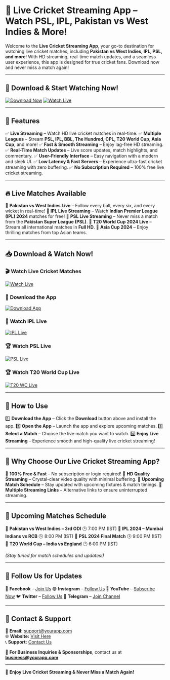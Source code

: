 # 🏏 Live Cricket Streaming App – Watch PSL, IPL, Pakistan vs West Indies & More!

Welcome to the **Live Cricket Streaming App**, your go-to destination for watching live cricket matches, including **Pakistan vs West Indies, IPL, PSL, and more**! With HD streaming, real-time match updates, and a seamless user experience, this app is designed for true cricket fans. Download now and never miss a match again!

---

## 🏏 Download & Start Watching Now!

[![Download Now](https://img.shields.io/badge/📥Download%20Now-blue?style=for-the-badge)](https://yourdownloadlink.com)
[![Watch Live](https://img.shields.io/badge/🔴Watch%20Live%20Now%20➡️-red?style=for-the-badge)](https://yourstreaminglink.com)

---

## 🚀 Features

✅ **Live Streaming** – Watch HD live cricket matches in real-time.
✅ **Multiple Leagues** – Stream **PSL, IPL, BBL, The Hundred, CPL, T20 World Cup, Asia Cup**, and more!
✅ **Fast & Smooth Streaming** – Enjoy lag-free HD streaming.
✅ **Real-Time Match Updates** – Live score updates, match highlights, and commentary.
✅ **User-Friendly Interface** – Easy navigation with a modern and sleek UI.
✅ **Low Latency & Fast Servers** – Experience ultra-fast cricket streaming with zero buffering.
✅ **No Subscription Required** – 100% free live cricket streaming.

---

## 🔥 Live Matches Available

🎯 **Pakistan vs West Indies Live** – Follow every ball, every six, and every wicket in real-time!
🎯 **IPL Live Streaming** – Watch **Indian Premier League (IPL) 2024** matches for free!
🎯 **PSL Live Streaming** – Never miss a match from the **Pakistan Super League (PSL)**.
🎯 **T20 World Cup 2024 Live** – Stream all international matches in **Full HD**.
🎯 **Asia Cup 2024** – Enjoy thrilling matches from top Asian teams.

---

## 📥 Download & Watch Now!

### 🎬 **Watch Live Cricket Matches**
[![Watch Live](https://img.shields.io/badge/🔴Watch%20Live%20Now%20➡️-red?style=for-the-badge)](https://yourstreaminglink.com)

### 📲 **Download the App**
[![Download App](https://img.shields.io/badge/📥Download%20App-blue?style=for-the-badge)](https://yourdownloadlink.com)

### 🏏 **Watch IPL Live**
[![IPL Live](https://img.shields.io/badge/🔥Watch%20IPL%20Live-orange?style=for-the-badge)](https://youriplstreamlink.com)

### 🏆 **Watch PSL Live**
[![PSL Live](https://img.shields.io/badge/🟢Watch%20PSL%20Live-green?style=for-the-badge)](https://yourpslstreamlink.com)

### 🏆 **Watch T20 World Cup Live**
[![T20 WC Live](https://img.shields.io/badge/🏆Watch%20T20%20World%20Cup%20Live-purple?style=for-the-badge)](https://yourt20wcstreamlink.com)

---

## 🔧 How to Use

1️⃣ **Download the App** – Click the **Download** button above and install the app.
2️⃣ **Open the App** – Launch the app and explore upcoming matches.
3️⃣ **Select a Match** – Choose the live match you want to watch.
4️⃣ **Enjoy Live Streaming** – Experience smooth and high-quality live cricket streaming!

---

## 📌 Why Choose Our Live Cricket Streaming App?

🚀 **100% Free & Fast** – No subscription or login required!
🎥 **HD Quality Streaming** – Crystal-clear video quality with minimal buffering.
📅 **Upcoming Match Schedule** – Stay updated with upcoming fixtures & match timings.
📡 **Multiple Streaming Links** – Alternative links to ensure uninterrupted streaming.

---

## 📅 Upcoming Matches Schedule

📍 **Pakistan vs West Indies – 3rd ODI** 🕒 7:00 PM (IST)
📍 **IPL 2024 – Mumbai Indians vs RCB** 🕒 8:00 PM (IST)
📍 **PSL 2024 Final Match** 🕒 9:00 PM (IST)
📍 **T20 World Cup – India vs England** 🕒 6:00 PM (IST)

_(Stay tuned for match schedules and updates!)_

---

## 📢 Follow Us for Updates

🔵 **Facebook** – [Join Us](https://facebook.com/yourpage)
🟣 **Instagram** – [Follow Us](https://instagram.com/yourpage)
🔴 **YouTube** – [Subscribe Now](https://youtube.com/yourchannel)
🐦 **Twitter** – [Follow Us](https://twitter.com/yourpage)
📢 **Telegram** – [Join Channel](https://t.me/yourchannel)

---

## 📩 Contact & Support

📧 **Email:** support@yourapp.com  
🌐 **Website:** [Visit Here](https://yourwebsite.com)  
📞 **Support:** [Contact Us](https://yourcontactpage.com)

💬 **For Business Inquiries & Sponsorships**, contact us at **business@yourapp.com**

---



🚀 **Enjoy Live Cricket Streaming & Never Miss a Match Again!**
